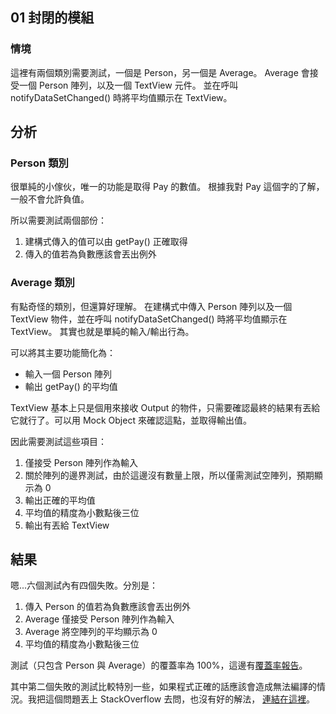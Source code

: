 ## 01 封閉的模組

### 情境

這裡有兩個類別需要測試，一個是 Person，另一個是 Average。
Average 會接受一個 Person 陣列，以及一個 TextView 元件。
並在呼叫 notifyDataSetChanged() 時將平均值顯示在 TextView。

## 分析

### Person 類別

很單純的小傢伙，唯一的功能是取得 Pay 的數值。
根據我對 Pay 這個字的了解，一般不會允許負值。

所以需要測試兩個部份：

1. 建構式傳入的值可以由 getPay() 正確取得
2. 傳入的值若為負數應該會丟出例外

### Average 類別

有點奇怪的類別，但還算好理解。
在建構式中傳入 Person 陣列以及一個 TextView 物件，並在呼叫 notifyDataSetChanged() 時將平均值顯示在 TextView。
其實也就是單純的輸入/輸出行為。

可以將其主要功能簡化為：

* 輸入一個 Person 陣列
* 輸出 getPay() 的平均值

TextView 基本上只是個用來接收 Output 的物件，只需要確認最終的結果有丟給它就行了。可以用 Mock Object 來確認這點，並取得輸出值。

因此需要測試這些項目：

1. 僅接受 Person 陣列作為輸入
2. 關於陣列的邊界測試，由於這邊沒有數量上限，所以僅需測試空陣列，預期顯示為 0
3. 輸出正確的平均值
4. 平均值的精度為小數點後三位
5. 輸出有丟給 TextView

## 結果

嗯...六個測試內有四個失敗。分別是：

1. 傳入 Person 的值若為負數應該會丟出例外
2. Average 僅接受 Person 陣列作為輸入
3. Average 將空陣列的平均顯示為 0
4. 平均值的精度為小數點後三位

測試（只包含 Person 與 Average）的覆蓋率為 100%，這邊有[覆蓋率報告](TestReport/index.html)。

其中第二個失敗的測試比較特別一些，如果程式正確的話應該會造成無法編譯的情況。我把這個問題丟上 StackOverflow 去問，也沒有好的解法，
[連結在這裡](http://stackoverflow.com/questions/31375437/how-to-unit-test-code-that-should-cause-compile-error)。
